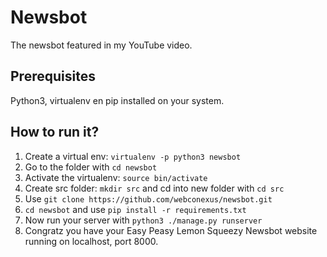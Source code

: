 # Newsbot
The newsbot featured in my YouTube video.

## Prerequisites
Python3, virtualenv en pip installed on your system. 

## How to run it?
1. Create a virtual env: ```virtualenv -p python3 newsbot```
2. Go to the folder with ```cd newsbot```
3. Activate the virtualenv: ```source bin/activate```
4. Create src folder: ```mkdir src``` and cd into new folder with ```cd src``` 
5. Use ```git clone https://github.com/webconexus/newsbot.git```
6. ```cd newsbot``` and use ```pip install -r requirements.txt```
7. Now run your server with ```python3 ./manage.py runserver```
8. Congratz you have your Easy Peasy Lemon Squeezy Newsbot website running on localhost, port 8000.


